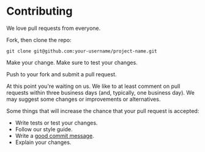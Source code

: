 # Contributing

We love pull requests from everyone. 

Fork, then clone the repo:

    git clone git@github.com:your-username/project-name.git

Make your change. Make sure to test your changes.

Push to your fork and submit a pull request.

At this point you're waiting on us. We like to at least comment on pull requests
within three business days (and, typically, one business day). We may suggest
some changes or improvements or alternatives.

Some things that will increase the chance that your pull request is accepted:

* Write tests or test your changes.
* Follow our style guide.
* Write a [good commit message][commit].
* Explain your changes.

[commit]: http://tbaggery.com/2008/04/19/a-note-about-git-commit-messages.html